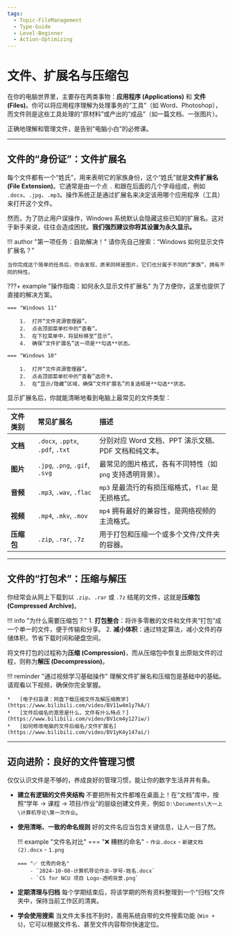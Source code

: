 ```yaml
---
tags:
  - Topic-FileManagement
  - Type-Guide
  - Level-Beginner
  - Action-Optimizing
---
```


# 文件、扩展名与压缩包

在你的电脑世界里，主要存在两类事物：**应用程序 (Applications)** 和 **文件 (Files)**。你可以将应用程序理解为处理事务的“工具”（如 Word、Photoshop），而文件则是这些工具处理的“原材料”或产出的“成品”（如一篇文档、一张图片）。

正确地理解和管理文件，是告别“电脑小白”的必修课。

---

## 文件的“身份证”：文件扩展名

每个文件都有一个“姓氏”，用来表明它的家族身份，这个“姓氏”就是**文件扩展名 (File Extension)**。它通常是由一个点 `.` 和跟在后面的几个字母组成，例如 `.docx`、`.jpg`、`.mp3`。操作系统正是通过扩展名来决定该用哪个应用程序（工具）来打开这个文件。

然而，为了防止用户误操作，Windows 系统默认会隐藏这些已知的扩展名。这对于新手来说，往往会造成困扰。**我们强烈建议你将其设置为永久显示。**

!!! author "第一项任务：自助解决！"
    请你先自己搜索：“Windows 如何显示文件扩展名？”

    当你完成这个简单的任务后，你会发现，原来同样是图片，它们也分属于不同的“家族”，拥有不同的特性。

???+ example "操作指南：如何永久显示文件扩展名"
    为了方便你，这里也提供了直接的解决方案。

    === "Windows 11"

        1.  打开“文件资源管理器”。
        2.  点击顶部菜单栏中的“查看”。
        3.  在下拉菜单中，将鼠标移至“显示”。
        4.  确保“文件扩展名”这一项是**勾选**状态。

    === "Windows 10"

        1.  打开“文件资源管理器”。
        2.  点击顶部菜单栏中的“查看”选项卡。
        3.  在“显示/隐藏”区域，确保“文件扩展名”的复选框是**勾选**状态。

显示扩展名后，你就能清晰地看到电脑上最常见的文件类型：

| 文件类别 | 常见扩展名 | 描述 |
| :--- | :--- | :--- |
| **文档** | `.docx`, `.pptx`, `.pdf`, `.txt` | 分别对应 Word 文档、PPT 演示文稿、PDF 文档和纯文本。 |
| **图片** | `.jpg`, `.png`, `.gif`, `.svg` | 最常见的图片格式，各有不同特性（如 `png` 支持透明背景）。 |
| **音频** | `.mp3`, `.wav`, `.flac` | `mp3` 是最流行的有损压缩格式，`flac` 是无损格式。 |
| **视频** | `.mp4`, `.mkv`, `.mov` | `mp4` 拥有最好的兼容性，是网络视频的主流格式。 |
| **压缩包**| `.zip`, `.rar`, `.7z` | 用于打包和压缩一个或多个文件/文件夹的容器。 |

---

## 文件的“打包术”：压缩与解压

你经常会从网上下载到以 `.zip`、`.rar` 或 `.7z` 结尾的文件，这就是**压缩包 (Compressed Archive)**。

!!! info "为什么需要压缩包？"
    1.  **打包整合**：将许多零散的文件和文件夹“打包”成一个单一的文件，便于传输和分享。
    2.  **减小体积**：通过特定算法，减小文件的存储体积，节省下载时间和硬盘空间。

将文件打包的过程称为**压缩 (Compression)**，而从压缩包中恢复出原始文件的过程，则称为**解压 (Decompression)**。

!!! reminder "通过视频学习基础操作"
    理解文件扩展名和压缩包是基础中的基础。请观看以下视频，确保你完全掌握。

    *   [电子扫盲课：网盘下载压缩文件及解压缩教学](https://www.bilibili.com/video/BV11w4m1y7kA/)
    *   [文件后缀名的意思是什么，文件有什么特点？](https://www.bilibili.com/video/BV1cm4y127iw/)
    *   [如何修改电脑的文件后缀名/文件扩展名](https://www.bilibili.com/video/BV1yK4y147ai/)

---

## 迈向进阶：良好的文件管理习惯

仅仅认识文件是不够的，养成良好的管理习惯，能让你的数字生活井井有条。

*   **建立有逻辑的文件夹结构**
    不要把所有文件都堆在桌面上！在“文档”库中，按照“学年 → 课程 → 项目/作业”的层级创建文件夹，例如 `D:\Documents\大一上\计算机导论\第一次作业`。

*   **使用清晰、一致的命名规则**
    好的文件名应当包含关键信息，让人一目了然。

    !!! example "文件名对比"
        === "❌ 糟糕的命名"
            - `作业.docx`
            - `新建文档(2).docx`
            - `1.png`

        === "✅ 优秀的命名"
            - `2024-10-08-计算机导论作业-学号-姓名.docx`
            - `CS for NCU 项目 Logo-透明背景.png`

*   **定期清理与归档**
    每个学期结束后，将该学期的所有资料整理到一个“归档”文件夹中，保持当前工作区的清爽。

*   **学会使用搜索**
    当文件太多找不到时，善用系统自带的文件搜索功能 (`Win + S`)，它可以根据文件名、甚至文件内容帮你快速定位。